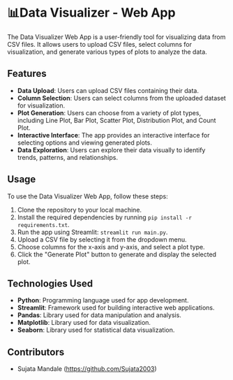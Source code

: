 # 📊Data Visualizer - Web App

The Data Visualizer Web App is a user-friendly tool for visualizing data from CSV files. It allows users to upload CSV files, select columns for visualization, and generate various types of plots to analyze the data.

## Features

- **Data Upload**: Users can upload CSV files containing their data.
- **Column Selection**: Users can select columns from the uploaded dataset for visualization.
- **Plot Generation**: Users can choose from a variety of plot types, including Line Plot, Bar Plot, Scatter Plot, Distribution Plot, and Count Plot.
- **Interactive Interface**: The app provides an interactive interface for selecting options and viewing generated plots.
- **Data Exploration**: Users can explore their data visually to identify trends, patterns, and relationships.

## Usage

To use the Data Visualizer Web App, follow these steps:

1. Clone the repository to your local machine.
2. Install the required dependencies by running `pip install -r requirements.txt`.
3. Run the app using Streamlit: `streamlit run main.py`.
4. Upload a CSV file by selecting it from the dropdown menu.
5. Choose columns for the x-axis and y-axis, and select a plot type.
6. Click the "Generate Plot" button to generate and display the selected plot.

## Technologies Used

- **Python**: Programming language used for app development.
- **Streamlit**: Framework used for building interactive web applications.
- **Pandas**: Library used for data manipulation and analysis.
- **Matplotlib**: Library used for data visualization.
- **Seaborn**: Library used for statistical data visualization.

## Contributors

- Sujata Mandale (https://github.com/Sujata2003)

